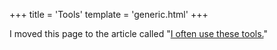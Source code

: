 +++
title = 'Tools'
template = 'generic.html'
+++

I moved this page to the article called "[I often use these tools.](/articles/tools)"
